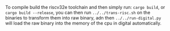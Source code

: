 To compile build the riscv32e toolchain
and then simply run: `cargo build`, or `cargo build --release`,
you can then run `../../trans-risc.sh` on the binaries to transform them into raw binary,
adn then `../../run-digital.py` will load the raw binary into the memory of the cpu in digital automatically.

